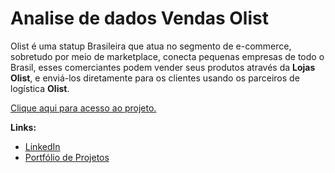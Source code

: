 # Analise de dados Vendas Olist

Olist é uma statup Brasileira que atua no segmento de e-commerce, sobretudo por meio de marketplace, conecta pequenas empresas de todo o Brasil, esses comerciantes podem vender seus produtos através da **Lojas Olist**, e enviá-los diretamente para os clientes usando os parceiros de logística **Olist**.

[Clique aqui para acesso ao projeto.](https://github.com/villani31/Vendas_Olist/blob/main/Analise_De_Dados_Olist.ipynb)
  
**Links:**
* [LinkedIn](https://www.linkedin.com/in/thiagovillani)
* [Portfólio de Projetos](https://github.com/villani31/Data_Science)
